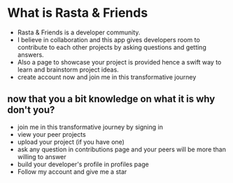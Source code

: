 
# What is Rasta & Friends

- Rasta & Friends is a developer community.
- I believe in collaboration and this app gives developers room to contribute to each other projects by asking questions and getting answers.
- Also a page to showcase your project is provided hence a swift way to learn and brainstorm project ideas.
- create account now and join me in this transformative journey

## now that you a bit knowledge on what it is why don't you?

- join me in this transformative journey by signing in
- view your peer projects
- upload your project (if you have one)
- ask any question in  contributions page and your peers will be more than willing to answer
- build your developer's profile in profiles  page
- Follow my account and give me a star

